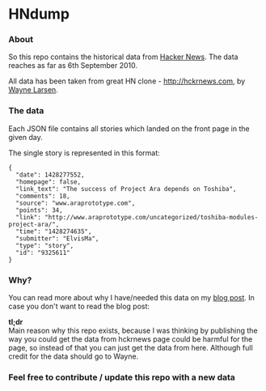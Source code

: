 HNdump
===

### About

So this repo contains the historical data from [Hacker News](http://news.ycombinator.com). The data reaches as far as 6th September 2010.

All data has been taken from great HN clone - http://hckrnews.com, by [Wayne Larsen](https://github.com/wvl).


### The data

Each JSON file contains all stories which landed on the front page in the given day.

The single story is represented in this format:

```
{
  "date": 1428277552,
  "homepage": false,
  "link_text": "The success of Project Ara depends on Toshiba",
  "comments": 18,
  "source": "www.araprototype.com",
  "points": 34,
  "link": "http://www.araprototype.com/uncategorized/toshiba-modules-project-ara/",
  "time": "1428274635",
  "submitter": "ElvisMa",
  "type": "story",
  "id": "9325611"
}
```

### Why?

You can read more about why I have/needed this data on my [blog post](https://medium.com/@knowbody/when-karma-8d1aeb1ef787).
In case you don't want to read the blog post:  

**tl;dr**  
Main reason why this repo exists, because I was thinking by publishing the way you could get the data from hckrnews page
could be harmful for the page, so instead of that you can just get the data from here. Although full credit for the data should go to Wayne.


### Feel free to contribute / update this repo with a new data
